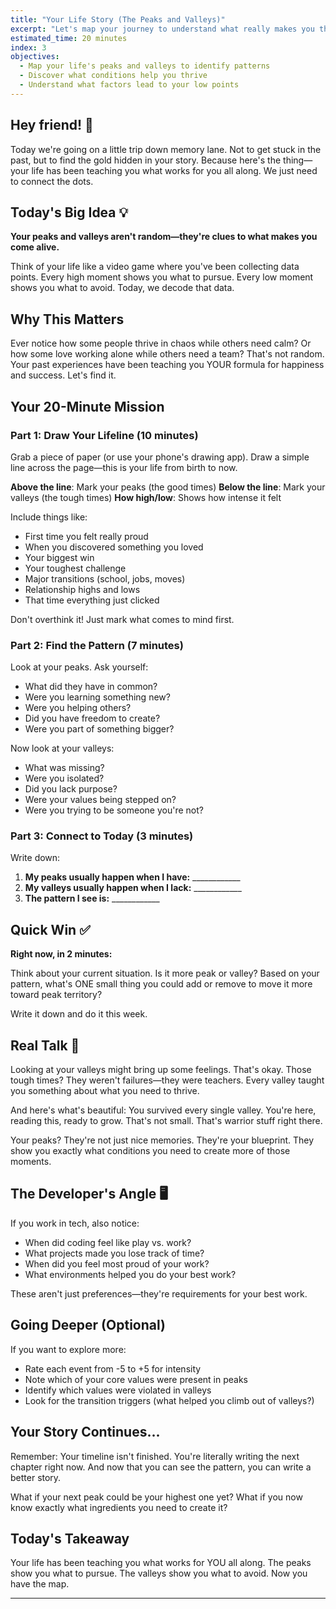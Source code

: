 ```yaml
---
title: "Your Life Story (The Peaks and Valleys)"
excerpt: "Let's map your journey to understand what really makes you thrive"
estimated_time: 20 minutes
index: 3
objectives:
  - Map your life's peaks and valleys to identify patterns
  - Discover what conditions help you thrive
  - Understand what factors lead to your low points
---
```


## Hey friend! 👋

Today we're going on a little trip down memory lane. Not to get stuck in the past, but to find the gold hidden in your story. Because here's the thing—your life has been teaching you what works for you all along. We just need to connect the dots.

## Today's Big Idea 💡

**Your peaks and valleys aren't random—they're clues to what makes you come alive.**

Think of your life like a video game where you've been collecting data points. Every high moment shows you what to pursue. Every low moment shows you what to avoid. Today, we decode that data.

## Why This Matters

Ever notice how some people thrive in chaos while others need calm? Or how some love working alone while others need a team? That's not random. Your past experiences have been teaching you YOUR formula for happiness and success. Let's find it.

## Your 20-Minute Mission

### Part 1: Draw Your Lifeline (10 minutes)

Grab a piece of paper (or use your phone's drawing app). Draw a simple line across the page—this is your life from birth to now.

**Above the line**: Mark your peaks (the good times)
**Below the line**: Mark your valleys (the tough times)
**How high/low**: Shows how intense it felt

Include things like:
- First time you felt really proud
- When you discovered something you loved
- Your biggest win
- Your toughest challenge
- Major transitions (school, jobs, moves)
- Relationship highs and lows
- That time everything just clicked

Don't overthink it! Just mark what comes to mind first.

### Part 2: Find the Pattern (7 minutes)

Look at your peaks. Ask yourself:
- What did they have in common?
- Were you learning something new?
- Were you helping others?
- Did you have freedom to create?
- Were you part of something bigger?

Now look at your valleys:
- What was missing?
- Were you isolated?
- Did you lack purpose?
- Were your values being stepped on?
- Were you trying to be someone you're not?

### Part 3: Connect to Today (3 minutes)

Write down:
1. **My peaks usually happen when I have:** ____________
2. **My valleys usually happen when I lack:** ____________
3. **The pattern I see is:** ____________

## Quick Win ✅

**Right now, in 2 minutes:**

Think about your current situation. Is it more peak or valley? Based on your pattern, what's ONE small thing you could add or remove to move it more toward peak territory?

Write it down and do it this week.

## Real Talk 💬

Looking at your valleys might bring up some feelings. That's okay. Those tough times? They weren't failures—they were teachers. Every valley taught you something about what you need to thrive.

And here's what's beautiful: You survived every single valley. You're here, reading this, ready to grow. That's not small. That's warrior stuff right there.

Your peaks? They're not just nice memories. They're your blueprint. They show you exactly what conditions you need to create more of those moments.

## The Developer's Angle 🖥️

If you work in tech, also notice:
- When did coding feel like play vs. work?
- What projects made you lose track of time?
- When did you feel most proud of your work?
- What environments helped you do your best work?

These aren't just preferences—they're requirements for your best work.

## Going Deeper (Optional)

If you want to explore more:
- Rate each event from -5 to +5 for intensity
- Note which of your core values were present in peaks
- Identify which values were violated in valleys
- Look for the transition triggers (what helped you climb out of valleys?)

## Your Story Continues...

Remember: Your timeline isn't finished. You're literally writing the next chapter right now. And now that you can see the pattern, you can write a better story.

What if your next peak could be your highest one yet? What if you now know exactly what ingredients you need to create it?

## Today's Takeaway

Your life has been teaching you what works for YOU all along. The peaks show you what to pursue. The valleys show you what to avoid. Now you have the map.

---